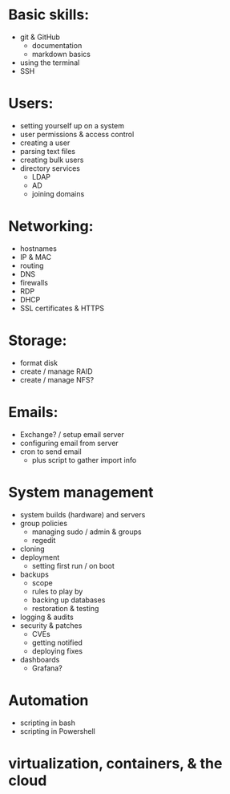# Basic skills:

- git & GitHub
  - documentation
  - markdown basics
- using the terminal
- SSH

# Users:

- setting yourself up on a system
- user permissions & access control
- creating a user
- parsing text files
- creating bulk users
- directory services
  - LDAP
  - AD
  - joining domains

# Networking:

- hostnames
- IP & MAC
- routing
- DNS
- firewalls
- RDP
- DHCP
- SSL certificates & HTTPS

# Storage:

- format disk
- create / manage RAID
- create / manage NFS?

# Emails:

- Exchange? / setup email server
- configuring email from server
- cron to send email
  - plus script to gather import info

# System management

- system builds (hardware) and servers
- group policies
  - managing sudo / admin & groups
  - regedit
- cloning
- deployment
  - setting first run / on boot
- backups
  - scope
  - rules to play by
  - backing up databases
  - restoration & testing
- logging & audits
- security & patches
  - CVEs
  - getting notified
  - deploying fixes
- dashboards
  - Grafana?

# Automation

- scripting in bash
- scripting in Powershell

# virtualization, containers, & the cloud
